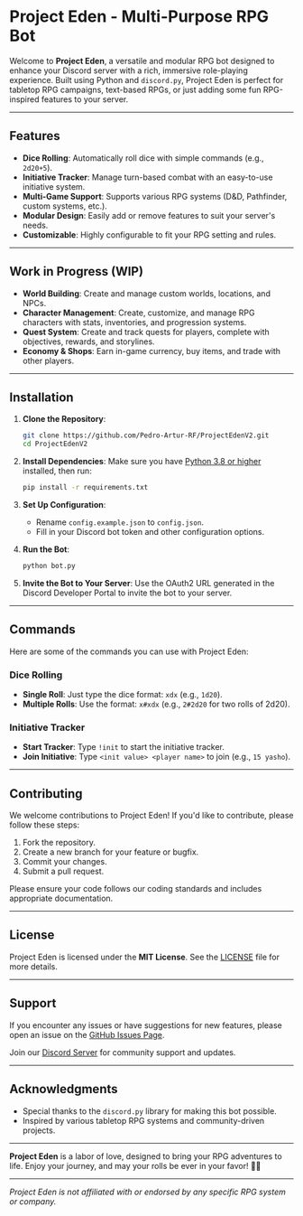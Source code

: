 # Project Eden - Multi-Purpose RPG Bot

Welcome to **Project Eden**, a versatile and modular RPG bot designed to enhance your Discord server with a rich, immersive role-playing experience. Built using Python and `discord.py`, Project Eden is perfect for tabletop RPG campaigns, text-based RPGs, or just adding some fun RPG-inspired features to your server.

---

## Features

- **Dice Rolling**: Automatically roll dice with simple commands (e.g., `2d20+5`).
- **Initiative Tracker**: Manage turn-based combat with an easy-to-use initiative system.
- **Multi-Game Support**: Supports various RPG systems (D&D, Pathfinder, custom systems, etc.).
- **Modular Design**: Easily add or remove features to suit your server's needs.
- **Customizable**: Highly configurable to fit your RPG setting and rules.

---

## Work in Progress (WIP)
- **World Building**: Create and manage custom worlds, locations, and NPCs.
- **Character Management**: Create, customize, and manage RPG characters with stats, inventories, and progression systems.
- **Quest System**: Create and track quests for players, complete with objectives, rewards, and storylines.
- **Economy & Shops**: Earn in-game currency, buy items, and trade with other players.

---

## Installation

1. **Clone the Repository**:
   ```bash
   git clone https://github.com/Pedro-Artur-RF/ProjectEdenV2.git
   cd ProjectEdenV2
   ```

2. **Install Dependencies**:
   Make sure you have [Python 3.8 or higher](https://www.python.org/downloads/) installed, then run:
   ```bash
   pip install -r requirements.txt
   ```

3. **Set Up Configuration**:
   - Rename `config.example.json` to `config.json`.
   - Fill in your Discord bot token and other configuration options.

4. **Run the Bot**:
   ```bash
   python bot.py
   ```

5. **Invite the Bot to Your Server**:
   Use the OAuth2 URL generated in the Discord Developer Portal to invite the bot to your server.

---

## Commands

Here are some of the commands you can use with Project Eden:

### Dice Rolling
- **Single Roll**: Just type the dice format: `xdx` (e.g., `1d20`).
- **Multiple Rolls**: Use the format: `x#xdx` (e.g., `2#2d20` for two rolls of 2d20).

### Initiative Tracker
- **Start Tracker**: Type `!init` to start the initiative tracker.
- **Join Initiative**: Type `<init value> <player name>` to join (e.g., `15 yasho`).

---

## Contributing

We welcome contributions to Project Eden! If you'd like to contribute, please follow these steps:

1. Fork the repository.
2. Create a new branch for your feature or bugfix.
3. Commit your changes.
4. Submit a pull request.

Please ensure your code follows our coding standards and includes appropriate documentation.

---

## License

Project Eden is licensed under the **MIT License**. See the [LICENSE](LICENSE) file for more details.

---

## Support

If you encounter any issues or have suggestions for new features, please open an issue on the [GitHub Issues Page](https://github.com/Pedro-Artur-RF/ProjectEdenV2/issues).

Join our [Discord Server](https://discord.gg/wxfcPH7Qey) for community support and updates.

---

## Acknowledgments

- Special thanks to the `discord.py` library for making this bot possible.
- Inspired by various tabletop RPG systems and community-driven projects.

---

**Project Eden** is a labor of love, designed to bring your RPG adventures to life. Enjoy your journey, and may your rolls be ever in your favor! 🎲✨

---

*Project Eden is not affiliated with or endorsed by any specific RPG system or company.*
